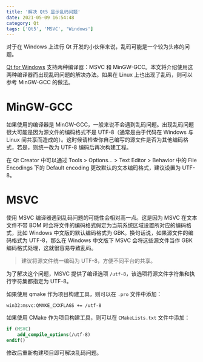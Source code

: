 ```yaml
---
title: '解决 Qt5 显示乱码问题'
date: 2021-05-09 16:54:48
category: Qt
tags: ['Qt5', 'MSVC', 'Windows']
---
```


对于在 Windows 上进行 Qt 开发的小伙伴来说，乱码可能是一个较为头疼的问题。

[Qt for Windows](https://doc.qt.io/qt-5/windows.html) 支持两种编译器：MSVC 和 MinGW-GCC。本文将介绍使用这两种编译器而出现乱码问题的解决办法。如果在 Linux 上也出现了乱码，则可以参考 MinGW-GCC 的做法。

# MinGW-GCC

如果使用的编译器是 MinGW-GCC，一般来说不会遇到乱码问题。出现乱码问题很大可能是因为源文件的编码格式不是 UTF-8（通常是由于代码在 Windows 与 Linux 间共享而造成的）。这时候请检查你自己编写的源文件是否为其他编码格式，若是，则统一改为 UTF-8 编码后再次构建工程。

在 Qt Creator 中可以通过 Tools > Options... > Text Editor > Behavior 中的 File Encodings 下的 Default encoding 更改默认的文本编码格式，建议设置为 UTF-8。

# MSVC

使用 MSVC 编译器遇到乱码问题的可能性会相对高一点。这是因为 MSVC 在文本文件不带 BOM 时会将文件的编码格式假定为当前系统区域设置所对应的编码格式，比如 Windows 中文版的默认编码格式为 GBK。换句话说，如果源文件的编码格式为 UTF-8，那么在 Windows 中文版下 MSVC 会将这些源文件当作 GBK 编码格式处理，这就很容易导致乱码。

> 建议将源文件统一编码为 UTF-8，方便不同平台的共享。

为了解决这个问题，MSVC 提供了编译选项 `/utf-8`，该选项将源文件字符集和执行字符集都指定为 UTF-8。

如果使用 qmake 作为项目构建工具，则可以在 `.pro` 文件中添加：

```
win32:msvc:QMAKE_CXXFLAGS += /utf-8
```

如果使用 CMake 作为项目构建工具，则可以在 `CMakeLists.txt` 文件中添加：

```cmake
if (MSVC)
    add_compile_options(/utf-8)
endif()
```

修改后重新构建项目即可解决乱码问题。
